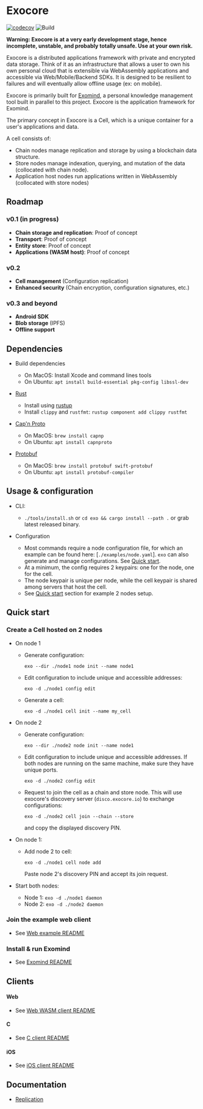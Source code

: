 # Exocore

[![codecov](https://codecov.io/gh/appaquet/exocore/branch/master/graph/badge.svg?token=OKZAHfPlaP)](https://codecov.io/gh/appaquet/exocore)
![Build](https://github.com/appaquet/exocore/workflows/Push%20tester/badge.svg)

**Warning: Exocore is at a very early development stage, hence incomplete, unstable, and probably totally unsafe. Use at your own risk.**

Exocore is a distributed applications framework with private and encrypted data storage. Think of it as an infrastructure that allows
a user to own his own personal cloud that is extensible via WebAssembly applications and accessible via Web/Mobile/Backend SDKs. It is
designed to be resilient to failures and will eventually allow offline usage (ex: on mobile).

Exocore is primarily built for [Exomind](https://github.com/appaquet/exomind), a personal knowledge management tool built in parallel
to this project. Exocore is the application framework for Exomind.

The primary concept in Exocore is a Cell, which is a unique container for a user's applications and data.

A cell consists of:

* Chain nodes manage replication and storage by using a blockchain data structure.
* Store nodes manage indexation, querying, and mutation of the data (collocated with chain node).
* Application host nodes run applications written in WebAssembly (collocated with store nodes)

## Roadmap

### v0.1 (in progress)

* **Chain storage and replication**: Proof of concept
* **Transport**: Proof of concept
* **Entity store**: Proof of concept
* **Applications (WASM host)**:  Proof of concept

### v0.2

* **Cell management** (Configuration replication)
* **Enhanced security** (Chain encryption, configuration signatures, etc.)

### v0.3 and beyond

* **Android SDK**
* **Blob storage**  (IPFS)
* **Offline support**

## Dependencies

* Build dependencies
  * On MacOS: Install Xcode and command lines tools
  * On Ubuntu: `apt install build-essential pkg-config libssl-dev`

* [Rust](https://www.rust-lang.org/learn/get-started)
  * Install using [rustup](https://www.rust-lang.org/learn/get-started)
  * Install `clippy` and `rustfmt`: `rustup component add clippy rustfmt`
  
* [Cap'n Proto](https://capnproto.org/install.html)
  * On MacOS: `brew install capnp`
  * On Ubuntu: `apt install capnproto`

* [Protobuf](https://protobuf.dev/)
  * On MacOS: `brew install protobuf swift-protobuf`
  * On Ubuntu: `apt install protobuf-compiler`

## Usage & configuration

* CLI:
  * `./tools/install.sh` or `cd exo && cargo install --path .` or grab latest released binary.

* Configuration
  * Most commands require a node configuration file, for which an example can be found here: [`./examples/node.yaml`].
      `exo` can also generate and manage configurations. See [Quick start](#quick-start).
  * At a minimum, the config requires 2 keypairs: one for the node, one for the cell.
  * The node keypair is unique per node, while the cell keypair is shared among servers that host the cell.
  * See [Quick start](#quick-start) section for example 2 nodes setup.

## Quick start

### Create a Cell hosted on 2 nodes

* On node 1
  * Generate configuration:

    `exo --dir ./node1 node init --name node1`

  * Edit configuration to include unique and accessible addresses:

    `exo -d ./node1 config edit`

  * Generate a cell:

    `exo -d ./node1 cell init --name my_cell`

* On node 2
  * Generate configuration:

    `exo --dir ./node2 node init --name node1`

  * Edit configuration to include unique and accessible addresses.
    If both nodes are running on the same machine, make sure they have unique ports.

    `exo -d ./node2 config edit`

  * Request to join the cell as a chain and store node.
    This will use exocore's discovery server (`disco.exocore.io`) to exchange configurations:

    `exo -d ./node2 cell join --chain --store`

    and copy the displayed discovery PIN.

* On node 1:
  * Add node 2 to cell:

    `exo -d ./node1 cell node add`

    Paste node 2's discovery PIN and accept its join request.

* Start both nodes:
  * Node 1: `exo -d ./node1 daemon`
  * Node 2: `exo -d ./node2 daemon`

### Join the example web client

* See [Web example README](./examples/web/README.md#Running)

### Install & run Exomind

* See [Exomind README](https://github.com/appaquet/exomind)

## Clients

#### Web

* See [Web WASM client README](./clients/web/README.md)

#### C

* See [C client README](./clients/c/README.md)

#### iOS

* See [iOS client README](./clients/ios/README.md)
  
## Documentation

* [Replication](chain/replication.md)
